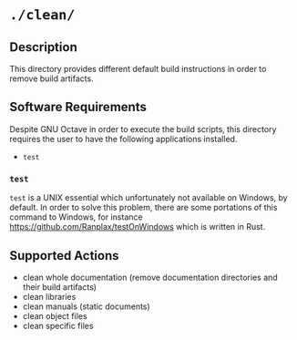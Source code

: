 <!------------------------------------------------------------------------------
--
-- Copyright (C) 2022 Kevin Matthes
--
-- This program is free software; you can redistribute it and/or modify
-- it under the terms of the GNU General Public License as published by
-- the Free Software Foundation; either version 2 of the License, or
-- (at your option) any later version.
--
-- This program is distributed in the hope that it will be useful,
-- but WITHOUT ANY WARRANTY; without even the implied warranty of
-- MERCHANTABILITY or FITNESS FOR A PARTICULAR PURPOSE.  See the
-- GNU General Public License for more details.
--
-- You should have received a copy of the GNU General Public License along
-- with this program; if not, write to the Free Software Foundation, Inc.,
-- 51 Franklin Street, Fifth Floor, Boston, MA 02110-1301 USA.
--
----
--
--  FILE
--      README.md
--
--  BRIEF
--      Important information regarding this project.
--
--  AUTHOR
--      Kevin Matthes
--
--  COPYRIGHT
--      (C) 2022 Kevin Matthes.
--      This file is licensed GPL 2 as of June 1991.
--
--  DATE
--      2022
--
--  NOTE
--      See `LICENSE' for full license.
--
------------------------------------------------------------------------------->

# `./clean/`

## Description

This directory provides different default build instructions in order to remove
build artifacts.

## Software Requirements

Despite GNU Octave in order to execute the build scripts, this directory
requires the user to have the following applications installed.

* `test`

### `test`

`test` is a UNIX essential which unfortunately not available on Windows, by
default.  In order to solve this problem, there are some portations of this
command to Windows, for instance https://github.com/Ranplax/testOnWindows which
is written in Rust.

## Supported Actions

* clean whole documentation (remove documentation directories and their build
  artifacts)
* clean libraries
* clean manuals (static documents)
* clean object files
* clean specific files

<!----------------------------------------------------------------------------->
